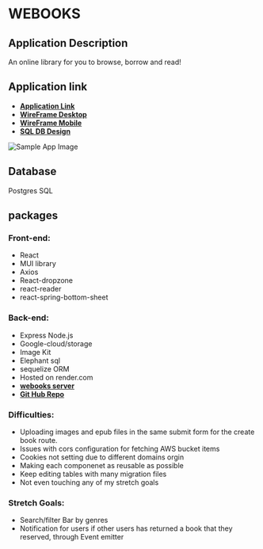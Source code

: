 # WEBOOKS
## Application Description
An online library for you to browse, borrow and read!

## Application link
- **[Application Link](https://main--w-ebooks.netlify.app/)**
- **[WireFrame Desktop](https://xd.adobe.com/view/1636a14c-d45d-4747-ae86-f8a85b0ca908-4365/)**
- **[WireFrame Mobile](https://xd.adobe.com/view/0ee9aa87-06c8-49bf-9b47-7cdd196a9526-5bba/)**
- **[SQL DB Design](https://dbdiagram.io/d/634c0deef0018a1c5f12f35e)**

![Sample App Image](https://storage.googleapis.com/webooks-epub/Screenshot%202022-11-05%20003203.png)

## Database
Postgres SQL

## packages
### Front-end:
- React
- MUI library
- Axios
- React-dropzone
- react-reader
- react-spring-bottom-sheet

### Back-end:
- Express Node.js
- Google-cloud/storage
- Image Kit
- Elephant sql
- sequelize ORM
- Hosted on render.com 
- **[webooks server](https://w-ebooks.onrender.com)**
- **[Git Hub Repo](https://github.com/Sandrafongshurui/webooks-express)**

### Difficulties:
- Uploading images and epub files in the same submit form for the create book route.
- Issues with cors configuration for fetching AWS bucket items
- Cookies not setting due to different domains orgin
- Making each componenet as reusable as possible
- Keep editing tables with many migration files
- Not even touching any of my stretch goals

### Stretch Goals:
- Search/filter Bar by genres
- Notification for users if other users has returned a book that they reserved, through Event emitter
